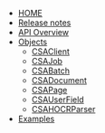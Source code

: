 <!-- docs/_sidebar.md -->

<!--
<p style="text-align: center;"><b>ChronoLite
<span class="beta_chip">BETA</span></b>
</p>
-->
* [HOME](/)
* [Release notes](./release-notes/index)
* [API Overview](./api_overview)
* [Objects](./objects)
	* [CSAClient](./objects/CSAClient)
	* [CSAJob](./objects/CSAJob)
	* [CSABatch](./objects/CSABatch)
	* [CSADocument](./objects/CSADocument)
	* [CSAPage](./objects/CSAPage)
	* [CSAUserField](./objects/CSAUserField)
	* [CSAHOCRParser](./objects/CSAHOCRParser)
* [Examples](./examples/index)



